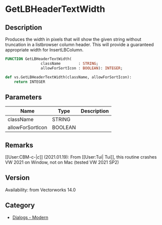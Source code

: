 # GetLBHeaderTextWidth

## Description
Produces the width in pixels that will show the given string without truncation in a listbrowser column header.  This will provide a guaranteed appropriate width for InsertLBColumn.

```pascal
FUNCTION GetLBHeaderTextWidth(
				className        : STRING;
				allowForSortIcon : BOOLEAN): INTEGER;
```

```python
def vs.GetLBHeaderTextWidth(className, allowForSortIcon):
    return INTEGER
```

## Parameters
|Name|Type|Description|
|---|---|---|
|className|STRING|   |
|allowForSortIcon|BOOLEAN|   |

## Remarks
[[User:CBM-c-|_c_]] (2021.01.19): From [[User:Tui| Tui]], this routine crashes VW 2021 on Window, not on Mac (tested VW 2021 SP2)

## Version
Availability: from Vectorworks 14.0

## Category
* [Dialogs - Modern](../Categories/Dialogs%20-%20Modern.md)
